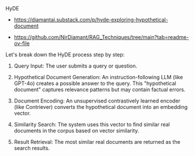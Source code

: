 HyDE

- https://diamantai.substack.com/p/hyde-exploring-hypothetical-document

- https://github.com/NirDiamant/RAG_Techniques/tree/main?tab=readme-ov-file

  
Let's break down the HyDE process step by step:

1. Query Input: The user submits a query or question.

2. Hypothetical Document Generation: An instruction-following LLM (like GPT-4o) creates a possible answer to the query. This "hypothetical document" captures relevance patterns but may contain factual errors.

3. Document Encoding: An unsupervised contrastively learned encoder (like Contriever) converts the hypothetical document into an embedding vector.

4. Similarity Search: The system uses this vector to find similar real documents in the corpus based on vector similarity.

5. Result Retrieval: The most similar real documents are returned as the search results. 
